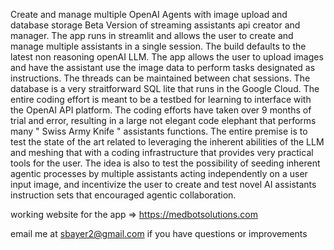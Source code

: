 Create and manage multiple OpenAI Agents with image upload and database storage Beta Version of streaming assistants api creator and manager. The app runs in streamlit and allows the user to create and manage multiple assistants in a single session. The build defaults to the latest non reasoning openAI LLM. The app allows the user to upload images and have the assistant use the image data to perform tasks designated as instructions. The threads can be maintained between chat sessions. The database is a very straitforward SQL lite that runs in the Google Cloud. The entire coding effort is meant to be a testbed for learning to interface with the OpenAI API platform. The coding efforts have taken over 9 months of trial and error, resulting in a large not elegant code elephant that performs many " Swiss Army Knife " assistants functions. The entire premise is to test the state of the art related to leveraging the inherent abilities of the LLM and meshing that with a coding infrastructure that provides very practical tools for the user.  The idea is also to test the possibility of seeding inherent agentic processes by multiple assistants acting independently on a user input image, and incentivize the user to create and test novel AI assistants instruction sets that encouraged agentic collaboration.  

working website for the app => https://medbotsolutions.com 

email me at sbayer2@gmail.com if you have questions or improvements
